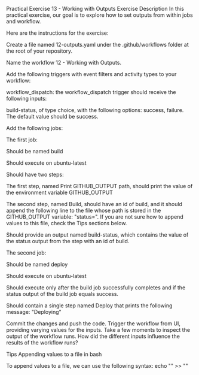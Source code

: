 Practical Exercise 13 - Working with Outputs
Exercise Description
In this practical exercise, our goal is to explore how to set outputs from within jobs and workflow.

Here are the instructions for the exercise:

Create a file named 12-outputs.yaml under the .github/workflows folder at the root of your repository.

Name the workflow 12 - Working with Outputs.

Add the following triggers with event filters and activity types to your workflow:

workflow_dispatch: the workflow_dispatch trigger should receive the following inputs:

build-status, of type choice, with the following options: success, failure. The default value should be success.

Add the following jobs:

The first job:

Should be named build

Should execute on ubuntu-latest

Should have two steps:

The first step, named Print GITHUB_OUTPUT path, should print the value of the environment variable GITHUB_OUTPUT

The second step, named Build, should have an id of build, and it should append the following line to the file whose path is stored in the GITHUB_OUTPUT variable: "status=<retrieve the value of the build-status input here>". If you are not sure how to append values to this file, check the Tips sections below.

Should provide an output named build-status, which contains the value of the status output from the step with an id of build.

The second job:

Should be named deploy

Should execute on ubuntu-latest

Should execute only after the build job successfully completes and if the status output of the build job equals success.

Should contain a single step named Deploy that prints the following message: "Deploying"

Commit the changes and push the code. Trigger the workflow from UI, providing varying values for the inputs. Take a few moments to inspect the output of the workflow runs. How did the different inputs influence the results of the workflow runs?

Tips
Appending values to a file in bash

To append values to a file, we can use the following syntax: echo "<line content>" >> "<file path>"